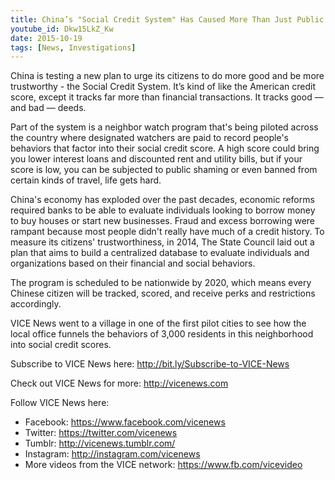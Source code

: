 ```yaml
---
title: China’s "Social Credit System" Has Caused More Than Just Public Shaming (HBO)
youtube_id: Dkw15LkZ_Kw
date: 2015-10-19
tags: [News, Investigations]
---
```


China is testing a new plan to urge its citizens to do more good and be more trustworthy - the Social Credit System. It’s kind of like the American credit score, except it tracks far more than financial transactions. It tracks good — and bad — deeds.

Part of the system is a neighbor watch program that's being piloted across the country where designated watchers are paid to record people's behaviors that factor into their social credit score. A high score could bring you lower interest loans and discounted rent and utility bills, but if your score is low, you can be subjected to public shaming or even banned from certain kinds of travel, life gets hard.

China's economy has exploded over the past decades, economic reforms required banks to be able to evaluate individuals looking to borrow money to buy houses or start new businesses. Fraud and excess borrowing were rampant because most people didn't really have much of a credit history. To measure its citizens' trustworthiness, in 2014, The State Council laid out a plan that aims to build a centralized database to evaluate individuals and organizations based on their financial and social behaviors.

The program is scheduled to be nationwide by 2020, which means every Chinese citizen will be tracked, scored, and receive perks and restrictions accordingly.

VICE News went to a village in one of the first pilot cities to see how the local office funnels the behaviors of 3,000 residents in this neighborhood into social credit scores.

Subscribe to VICE News here: <http://bit.ly/Subscribe-to-VICE-News>

Check out VICE News for more: <http://vicenews.com>

Follow VICE News here:

- Facebook: <https://www.facebook.com/vicenews>
- Twitter: <https://twitter.com/vicenews>
- Tumblr: <http://vicenews.tumblr.com/>
- Instagram: <http://instagram.com/vicenews>
- More videos from the VICE network: <https://www.fb.com/vicevideo>

